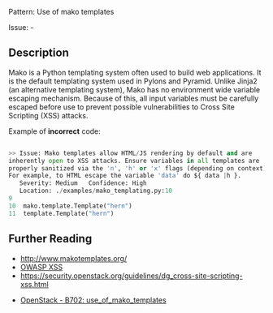Pattern: Use of mako templates

Issue: -

## Description

Mako is a Python templating system often used to build web applications. It is
the default templating system used in Pylons and Pyramid. Unlike Jinja2 (an
alternative templating system), Mako has no environment wide variable escaping
mechanism. Because of this, all input variables must be carefully escaped
before use to prevent possible vulnerabilities to Cross Site Scripting (XSS)
attacks.

Example of **incorrect** code:

```python

>> Issue: Mako templates allow HTML/JS rendering by default and are
inherently open to XSS attacks. Ensure variables in all templates are
properly sanitized via the 'n', 'h' or 'x' flags (depending on context).
For example, to HTML escape the variable 'data' do ${ data |h }.
   Severity: Medium   Confidence: High
   Location: ./examples/mako_templating.py:10
9
10  mako.template.Template("hern")
11  template.Template("hern")

```

## Further Reading

  - <http://www.makotemplates.org/>
  - [OWASP XSS](https://www.owasp.org/index.php/Cross-site_Scripting_\(XSS\))
  - <https://security.openstack.org/guidelines/dg_cross-site-scripting-xss.html>
* [OpenStack - B702: use_of_mako_templates](https://docs.openstack.org/developer/bandit/plugins/use_of_mako_templates.html)
